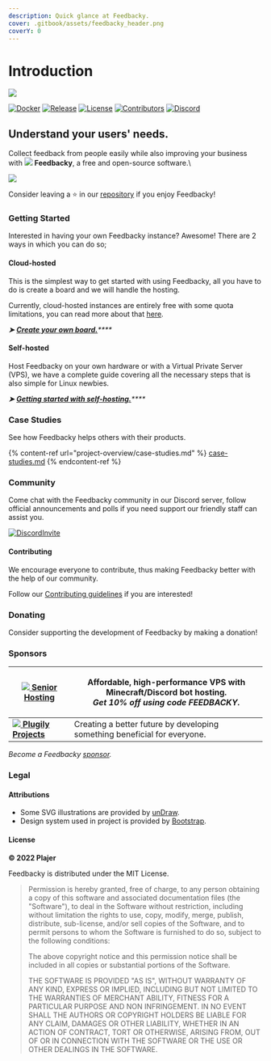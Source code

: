 ```yaml
---
description: Quick glance at Feedbacky.
cover: .gitbook/assets/feedbacky_header.png
coverY: 0
---
```


# Introduction

![](https://cdn.feedbacky.net/static/img/product-brand.png)

[![Docker](https://img.shields.io/static/v1?style=for-the-badge\&logoColor=white\&logo=Docker\&label=\&message=DOCKER%20HUB\&color=0db7ed)](https://hub.docker.com/u/plajer) [![Release](https://img.shields.io/github/v/release/feedbacky-project/app?include\_prereleases\&style=for-the-badge\&labelColor=ecf0f1\&color=007bff)](https://github.com/feedbacky-project/app/releases) [![License](https://img.shields.io/github/license/feedbacky-project/app.svg?style=for-the-badge\&labelColor=ecf0f1\&color=007bff)](https://github.com/feedbacky-project/app/blob/master/LICENSE.txt) [![Contributors](https://img.shields.io/github/contributors/feedbacky-project/app.svg?style=for-the-badge\&labelColor=ecf0f1\&color=007bff)](https://github.com/feedbacky-project/app/graphs/contributors) [![Discord](https://img.shields.io/badge/dynamic/json?style=for-the-badge\&logoColor=white\&logo=Discord\&labelColor=5865F2\&label=\&color=5865F2\&suffix=%20MEMBERS\&query=approximate\_member\_count\&url=https://discord.com/api/invites/6qCnKh5?with\_counts=true\&link=)](https://discord.com/invite/6qCnKh5)

## Understand your users' needs.

Collect feedback from people easily while also improving your business with ![](https://feedbacky.net/img/logo.webp) **Feedbacky**, a free and open-source software.\


![](https://feedbacky.net/img/features/v1/board.webp)

Consider leaving a ⭐️ in our [repository](https://github.com/feedbacky-project/app) if you enjoy Feedbacky!

### Getting Started

Interested in having your own Feedbacky instance? Awesome! There are 2 ways in which you can do so;

#### Cloud-hosted

This is the simplest way to get started with using Feedbacky, all you have to do is create a board and we will handle the hosting.

Currently, cloud-hosted instances are entirely free with some quota limitations, you can read more about that [here](https://feedbacky.net/#pricing).

_**➤**_ [_**Create your own board.**_](./#understand-your-users-needs.)_****_

#### Self-hosted

Host Feedbacky on your own hardware or with a Virtual Private Server (VPS), we have a complete guide covering all the necessary steps that is also simple for Linux newbies.

_**➤**_ [_**Getting started with self-hosting.**_](broken-reference)_****_

### Case Studies

See how Feedbacky helps others with their products.

{% content-ref url="project-overview/case-studies.md" %}
[case-studies.md](project-overview/case-studies.md)
{% endcontent-ref %}

### Community

Come chat with the Feedbacky community in our Discord server, follow official announcements and polls if you need support our friendly staff can assist you.

[![DiscordInvite](https://discordapp.com/api/guilds/614568773940150288/widget.png?style=banner3)](https://discord.com/invite/6qCnKh5)

#### Contributing

We encourage everyone to contribute, thus making Feedbacky better with the help of our community.&#x20;

Follow our [Contributing guidelines](https://github.com/feedbacky-project/app/blob/master/CONTRIBUTING.md) if you are interested!

### Donating

Consider supporting the development of Feedbacky by making a donation!

### Sponsors

| [![](https://cdn.feedbacky.net/static/img/partner-logo.png) **Senior Hosting**](https://billing.senior-host.com/link.php?id=1) | <p>Affordable, high-performance VPS with Minecraft/Discord bot hosting.<br><em>Get 10% off using code FEEDBACKY.</em></p> |
| ------------------------------------------------------------------------------------------------------------------------------ | ------------------------------------------------------------------------------------------------------------------------- |
| [![](https://plugily.xyz/assets/img/android-chrome-512x512.png) **Plugily Projects**](https://plugily.xyz/?source=Feedbacky)   | Creating a better future by developing something beneficial for everyone.                                                 |

_Become a Feedbacky_ [_sponsor_](broken-reference)_._

### Legal

#### Attributions

* Some SVG illustrations are provided by [unDraw](https://undraw.co).
* Design system used in project is provided by [Bootstrap](https://getbootstrap.com).

#### License

**© 2022 Plajer**

Feedbacky is distributed under the MIT License.

> Permission is hereby granted, free of charge, to any person obtaining a copy of this software and associated documentation files (the "Software"), to deal in the Software without restriction, including without limitation the rights to use, copy, modify, merge, publish, distribute, sub-license, and/or sell copies of the Software, and to permit persons to whom the Software is furnished to do so, subject to the following conditions:
>
> The above copyright notice and this permission notice shall be included in all copies or substantial portions of the Software.
>
> THE SOFTWARE IS PROVIDED "AS IS", WITHOUT WARRANTY OF ANY KIND, EXPRESS OR IMPLIED, INCLUDING BUT NOT LIMITED TO THE WARRANTIES OF MERCHANT ABILITY, FITNESS FOR A PARTICULAR PURPOSE AND NON INFRINGEMENT. IN NO EVENT SHALL THE AUTHORS OR COPYRIGHT HOLDERS BE LIABLE FOR ANY CLAIM, DAMAGES OR OTHER LIABILITY, WHETHER IN AN ACTION OF CONTRACT, TORT OR OTHERWISE, ARISING FROM, OUT OF OR IN CONNECTION WITH THE SOFTWARE OR THE USE OR OTHER DEALINGS IN THE SOFTWARE.
